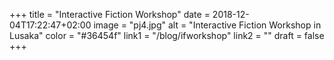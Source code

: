 +++
title = "Interactive Fiction Workshop"
date = 2018-12-04T17:22:47+02:00
image = "pj4.jpg"
alt = "Interactive Fiction Workshop in Lusaka"
color = "#36454f"
link1 = "/blog/ifworkshop"
link2 = ""
draft = false
+++
